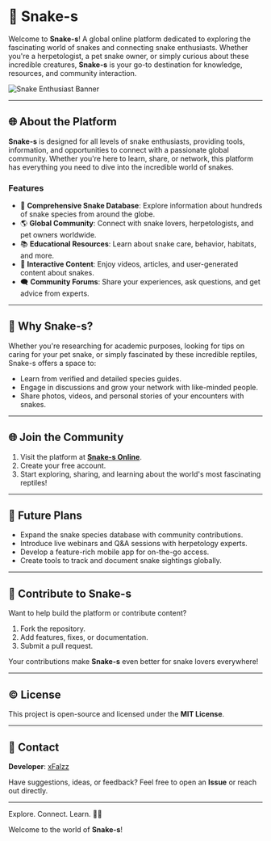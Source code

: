 # 🐍 Snake-s

Welcome to **Snake-s**! A global online platform dedicated to exploring the fascinating world of snakes and connecting snake enthusiasts. Whether you're a herpetologist, a pet snake owner, or simply curious about these incredible creatures, **Snake-s** is your go-to destination for knowledge, resources, and community interaction.

![Snake Enthusiast Banner](https://media.giphy.com/media/3o7aD9WsYT9FqIEHHy/giphy.gif)

---

## 🌐 About the Platform
**Snake-s** is designed for all levels of snake enthusiasts, providing tools, information, and opportunities to connect with a passionate global community. Whether you're here to learn, share, or network, this platform has everything you need to dive into the incredible world of snakes.

### Features
- 🐍 **Comprehensive Snake Database**: Explore information about hundreds of snake species from around the globe.
- 🌎 **Global Community**: Connect with snake lovers, herpetologists, and pet owners worldwide.
- 📚 **Educational Resources**: Learn about snake care, behavior, habitats, and more.
- 🎥 **Interactive Content**: Enjoy videos, articles, and user-generated content about snakes.
- 🗨️ **Community Forums**: Share your experiences, ask questions, and get advice from experts.

---

## 🐍 Why Snake-s?
Whether you're researching for academic purposes, looking for tips on caring for your pet snake, or simply fascinated by these incredible reptiles, Snake-s offers a space to:
- Learn from verified and detailed species guides.
- Engage in discussions and grow your network with like-minded people.
- Share photos, videos, and personal stories of your encounters with snakes.

---

## 🌐 Join the Community
1. Visit the platform at [**Snake-s Online**](https://github.com/xFalzz/Snake-s).
2. Create your free account.
3. Start exploring, sharing, and learning about the world's most fascinating reptiles!

---

## 🚀 Future Plans
- Expand the snake species database with community contributions.
- Introduce live webinars and Q&A sessions with herpetology experts.
- Develop a feature-rich mobile app for on-the-go access.
- Create tools to track and document snake sightings globally.

---

## 💼 Contribute to Snake-s
Want to help build the platform or contribute content?
1. Fork the repository.
2. Add features, fixes, or documentation.
3. Submit a pull request.

Your contributions make **Snake-s** even better for snake lovers everywhere!

---

## © License
This project is open-source and licensed under the **MIT License**.

---

## 💌 Contact
**Developer**: [xFalzz](https://github.com/xFalzz)

Have suggestions, ideas, or feedback? Feel free to open an **Issue** or reach out directly.

---

Explore. Connect. Learn. 🐍✨

Welcome to the world of **Snake-s**!
